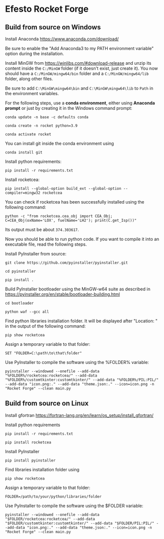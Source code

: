 # Efesto Rocket Forge

## Build from source on Windows

Install Anaconda <https://www.anaconda.com/download/>

Be sure to enable the "Add Anaconda3 to my PATH environment variable" option during the installation.

Install MinGW from <https://winlibs.com/#download-release> and unzip its content inside the `C:/MinGW` folder (if it doesn't exist, just create it). You now should have a `C:/MinGW/mingw64/bin` folder and a `C:/MinGW/mingw64/lib` folder, along other files.

Be sure to add `C:\MinGW\mingw64\bin` and `C:\MinGW\mingw64\lib` to `Path` in the environment variables.

For the following steps, use a **conda environment**, either using **Anaconda prompt** or just by creating it in the Windows command prompt:
```
conda update -n base -c defaults conda

conda create -n rocket python=3.9

conda activate rocket
```

You can install git inside the conda environment using
```
conda install git
```

Install python requirements:
```
pip install -r requirements.txt
```

Install rocketcea:  
```
pip install --global-option build_ext --global-option --compiler=mingw32 rocketcea
```

You can check if rocketcea has been successfully installed using the following command:
```
python -c "from rocketcea.cea_obj import CEA_Obj; C=CEA_Obj(oxName='LOX', fuelName='LH2'); print(C.get_Isp())"
```
Its output must be about `374.303617`.

Now you should be able to run python code. If you want to compile it into an executable file, read the following steps.

Install PyInstaller from source:
```
git clone https://github.com/pyinstaller/pyinstaller.git

cd pyinstaller

pip install .
```

Build PyInstaller bootloader using the MinGW-w64 suite as described in <https://pyinstaller.org/en/stable/bootloader-building.html>
```
cd bootloader

python waf --gcc all
```

Find python libraries installation folder. It will be displayed after "Location: " in the output of the following command:
```
pip show rocketcea
```

Assign a temporary variable to that folder:
```
SET "FOLDER=C:\path\to\that\folder"
```

Use PyInstaller to compile the software using the %FOLDER% variable:
```
pyinstaller --windowed --onefile --add-data "%FOLDER%/rocketcea:rocketcea/" --add-data "%FOLDER%/customtkinter:customtkinter/" --add-data "%FOLDER%/PIL:PIL/" --add-data "icon.png:." --add-data "theme.json:." --icon=icon.png -n "Rocket Forge" --clean main.py 
```

## Build from source on Linux

Install gfortran <https://fortran-lang.org/en/learn/os_setup/install_gfortran/>

Install python requirements
```
pip install -r requirements.txt

pip install rocketcea
```

Install PyInstaller
```
pip install pyinstaller
```
Find libraries installation folder using
```
pip show rocketcea
```
Assign a temporary variable to that folder:
```
FOLDER=/path/to/your/python/libraries/folder
```
Use PyInstaller to compile the software using the $FOLDER variable:
```
pyinstaller --windowed --onefile --add-data "$FOLDER/rocketcea:rocketcea/" --add-data "$FOLDER/customtkinter:customtkinter/" --add-data "$FOLDER/PIL:PIL/" --add-data "icon.png:." --add-data "theme.json:." --icon=icon.png -n "Rocket Forge" --clean main.py 
```
